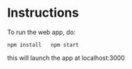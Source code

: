 # Instructions

To run the web app, do:

`npm install  
npm start`

this will launch the app at localhost:3000
